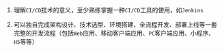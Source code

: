 
1. 理解`CI/CD`技术的意义，至少熟练掌握一种`CI/CD`工具的使用，如`Jenkins`

2. 可以独自完成架构设计、技术选型、环境搭建、全流程开发、部署上线等一套完整的开发流程（包括`Web`应用、移动客户端应用、`PC`客户端应用、小程序、`H5`等等）